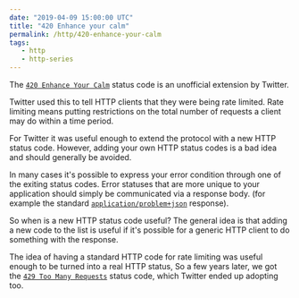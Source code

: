 ```yaml
---
date: "2019-04-09 15:00:00 UTC"
title: "420 Enhance your calm"
permalink: /http/420-enhance-your-calm
tags:
   - http
   - http-series
---
```


The [`420 Enhance Your Calm`][1] status code is an unofficial extension by
Twitter.

Twitter used this to tell HTTP clients that they were being rate limited. Rate
limiting means putting restrictions on the total number of requests a client
may do within a time period.

For Twitter it was useful enough to extend the protocol with a new HTTP status code.
However, adding your own HTTP status codes is a bad idea and should generally be
avoided.

In many cases it's possible to express your error condition through one of the
exiting status codes. Error statuses that are more unique to your application
should simply be communicated via a response body. (for example the standard
[`application/problem+json`][2] response).

So when is a new HTTP status code useful? The general idea is that adding a
new code to the list is useful if it's possible for a generic HTTP client
to do something with the response.

The idea of having a standard HTTP code for rate limiting was useful enough to
be turned into a real HTTP status, So a few years later, we got the
[`429 Too Many Requests`][3] status code, which Twitter ended up adopting too.

[1]: https://developer.twitter.com/en/docs/basics/response-codes
[2]: https://tools.ietf.org/html/rfc7807 "application/problem+json"
[3]: /http/429-too-many-requests "429 Too Many Requests"
